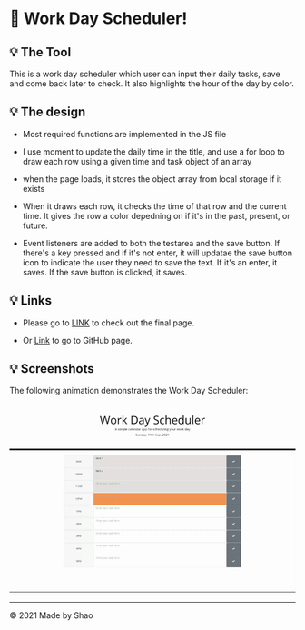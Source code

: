 # 📖 Work Day Scheduler!

## 💡 The Tool

This is a work day scheduler which user can input their daily tasks, save and come back later to check. It also highlights the hour of the day by color.

## 💡 The design

* Most required functions are implemented in the JS file 

* I use moment to update the daily time in the title, and use a for loop to draw each row using a given time and task object of an array

* when the page loads, it stores the object array from local storage if it exists

* When it draws each row, it checks the time of that row and the current time. It gives the row a color depedning on if it's in the past, present, or future.

* Event listeners are added to both the testarea and the save button. If there's a key pressed and if it's not enter, it will updatae the save button icon to indicate the user they need to save the text. If it's an enter, it saves. If the save button is clicked, it saves.

## 💡 Links

* Please go to [LINK]( https://shaotangyen.github.io/work-day-scheduler) to check out the final page.

* Or [Link](https://github.com/shaotangyen/work-day-scheduler) to go to GitHub page.


## 💡 Screenshots

The following animation demonstrates the Work Day Scheduler:

![A demo of the Work Day Scheduler](./Assets/demo.gif)

---

© 2021 Made by Shao
